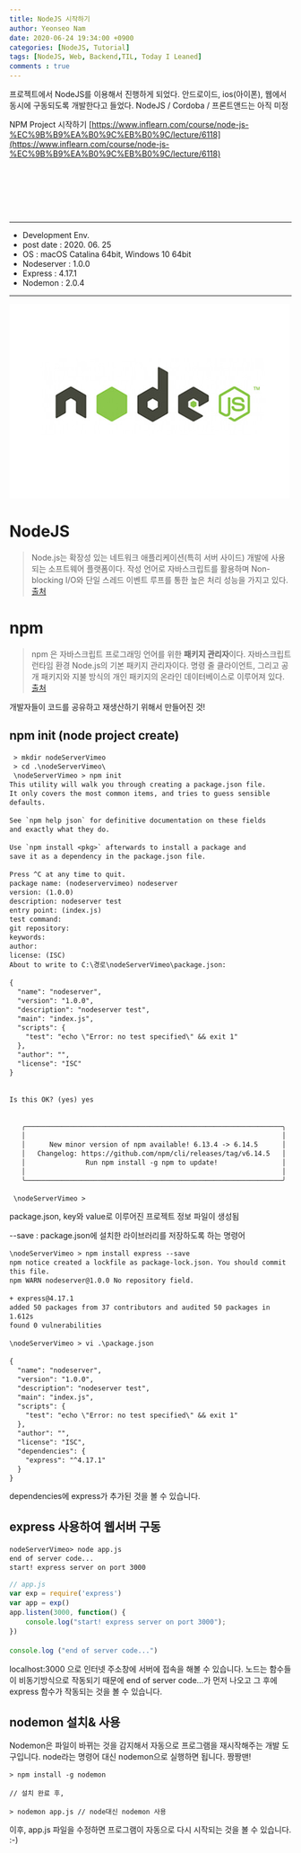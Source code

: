 ```yaml
---
title: NodeJS 시작하기
author: Yeonseo Nam
date: 2020-06-24 19:34:00 +0900
categories: [NodeJS, Tutorial]
tags: [NodeJS, Web, Backend,TIL, Today I Leaned]
comments : true
---
```




프로젝트에서 NodeJS를 이용해서 진행하게 되었다. 안드로이드, ios(아이폰), 웹에서 동시에 구동되도록 개발한다고 들었다.
NodeJS / Cordoba / 프론트앤드는 아직 미정

NPM Project 시작하기
[https://www.inflearn.com/course/node-js-%EC%9B%B9%EA%B0%9C%EB%B0%9C/lecture/6118](https://www.inflearn.com/course/node-js-%EC%9B%B9%EA%B0%9C%EB%B0%9C/lecture/6118)

<br/><br/><br/><br/><br/>

---

* Development Env.
* post date : 2020. 06. 25
* OS : macOS Catalina 64bit, Windows 10 64bit
* Nodeserver : 1.0.0
* Express : 4.17.1
* Nodemon : 2.0.4

---


![nodejs_logo](/post/images/nodejs_logo.jpg)

# NodeJS

> Node.js는 확장성 있는 네트워크 애플리케이션(특히 서버 사이드) 개발에 사용되는 소프트웨어 플랫폼이다. 작성 언어로 자바스크립트를 활용하며 Non-blocking I/O와 단일 스레드 이벤트 루프를 통한 높은 처리 성능을 가지고 있다.
[출처](https://ko.wikipedia.org/wiki/Node.js)

# npm

> npm 은 자바스크립트 프로그래밍 언어를 위한 <strong>패키지 관리자</strong>이다. 자바스크립트 런타임 환경 Node.js의 기본 패키지 관리자이다. 명령 줄 클라이언트, 그리고 공개 패키지와 지불 방식의 개인 패키지의 온라인 데이터베이스로 이루어져 있다. [출처](https://ko.wikipedia.org/wiki/Npm_(%EC%86%8C%ED%94%84%ED%8A%B8%EC%9B%A8%EC%96%B4))

개발자들이 코드를 공유하고 재생산하기 위해서 만들어진 것!

 
## npm init (node project create)

```
 > mkdir nodeServerVimeo
 > cd .\nodeServerVimeo\
 \nodeServerVimeo > npm init
This utility will walk you through creating a package.json file.
It only covers the most common items, and tries to guess sensible defaults.

See `npm help json` for definitive documentation on these fields
and exactly what they do.

Use `npm install <pkg>` afterwards to install a package and
save it as a dependency in the package.json file.

Press ^C at any time to quit.
package name: (nodeservervimeo) nodeserver
version: (1.0.0)
description: nodeserver test
entry point: (index.js)
test command:
git repository:
keywords:
author:
license: (ISC)
About to write to C:\경로\nodeServerVimeo\package.json:

{
  "name": "nodeserver",
  "version": "1.0.0",
  "description": "nodeserver test",
  "main": "index.js",
  "scripts": {
    "test": "echo \"Error: no test specified\" && exit 1"
  },
  "author": "",
  "license": "ISC"
}


Is this OK? (yes) yes


   ╭────────────────────────────────────────────────────────────────╮
   │                                                                │
   │      New minor version of npm available! 6.13.4 -> 6.14.5      │
   │   Changelog: https://github.com/npm/cli/releases/tag/v6.14.5   │
   │               Run npm install -g npm to update!                │
   │                                                                │
   ╰────────────────────────────────────────────────────────────────╯

 \nodeServerVimeo >
```

package.json, key와 value로 이루어진 프로젝트 정보 파일이 생성됨

--save : package.json에 설치한 라이브러리를 저장하도록 하는 명령어

```
\nodeServerVimeo > npm install express --save
npm notice created a lockfile as package-lock.json. You should commit this file.
npm WARN nodeserver@1.0.0 No repository field.

+ express@4.17.1
added 50 packages from 37 contributors and audited 50 packages in 1.612s
found 0 vulnerabilities

\nodeServerVimeo > vi .\package.json

{
  "name": "nodeserver",
  "version": "1.0.0",
  "description": "nodeserver test",
  "main": "index.js",
  "scripts": {
    "test": "echo \"Error: no test specified\" && exit 1"
  },
  "author": "",
  "license": "ISC",
  "dependencies": {
    "express": "^4.17.1"
  }
}
```

dependencies에 express가 추가된 것을 볼 수 있습니다.

## express 사용하여 웹서버 구동

```
nodeServerVimeo> node app.js
end of server code...
start! express server on port 3000
```

```js
// app.js
var exp = require('express')
var app = exp()
app.listen(3000, function() {
    console.log("start! express server on port 3000");
})

console.log ("end of server code...")
```

localhost:3000 으로 인터넷 주소창에 서버에 접속을 해볼 수 있습니다. 노드는 함수들이 비동기방식으로 작동되기 때문에 end of server code...가 먼저 나오고 그 후에 express 함수가 작동되는 것을 볼 수 있습니다.


## nodemon 설치& 사용

Nodemon은 파일이 바뀌는 것을 감지해서 자동으로 프로그램을 재시작해주는 개발 도구입니다. node라는 명령어 대신 nodemon으로 실행하면 됩니다. 짱짱맨!

```
> npm install -g nodemon

// 설치 완료 후,

> nodemon app.js // node대신 nodemon 사용
```

 이후, app.js 파일을 수정하면 프로그램이 자동으로 다시 시작되는 것을 볼 수 있습니다. :-)